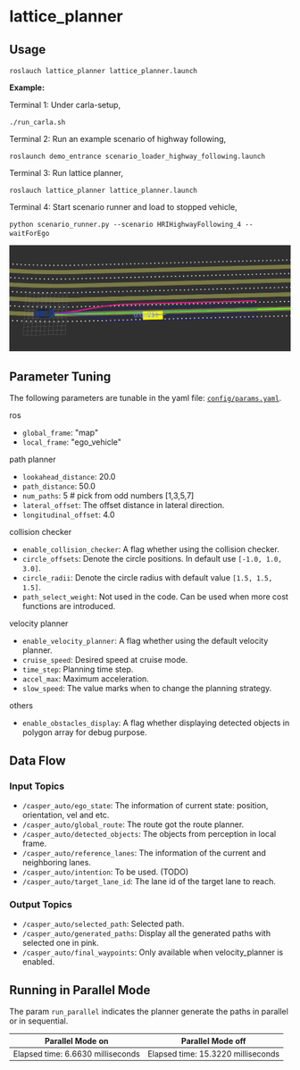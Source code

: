 # lattice_planner

## Usage

```
roslauch lattice_planner lattice_planner.launch
```

**Example:**

Terminal 1: Under carla-setup,

```
./run_carla.sh
```

Terminal 2: Run an example scenario of highway following,

```
roslaunch demo_entrance scenario_loader_highway_following.launch
```


Terminal 3: Run lattice planner,

```
roslauch lattice_planner lattice_planner.launch
```

Terminal 4: Start scenario runner and load to stopped vehicle,

```
python scenario_runner.py --scenario HRIHighwayFollowing_4 --waitForEgo
```

![](./figs/example.png)

## Parameter Tuning

The following parameters are tunable in the yaml file: [`config/params.yaml`](config/params.yaml).

ros

- `global_frame`: "map"
- `local_frame`: "ego_vehicle"

path planner

- `lookahead_distance`: 20.0
- `path_distance`: 50.0
- `num_paths`: 5 # pick from odd numbers [1,3,5,7]
- `lateral_offset`: The offset distance in lateral direction.
- `longitudinal_offset`: 4.0

collision checker

- `enable_collision_checker`: A flag whether using the collision checker.
- `circle_offsets`: Denote the circle positions. In default use `[-1.0, 1.0, 3.0]`.
- `circle_radii`: Denote the circle radius with default value `[1.5, 1.5, 1.5]`.
- `path_select_weight`: Not used in the code. Can be used when more cost functions are introduced.

velocity planner

- `enable_velocity_planner`: A flag whether using the default velocity planner.
- `cruise_speed`: Desired speed at cruise mode.
- `time_step`: Planning time step.
- `accel_max`: Maximum acceleration.
- `slow_speed`: The value marks when to change the planning strategy.

others

- `enable_obstacles_display`: A flag whether displaying detected objects in polygon array for debug purpose.

## Data Flow

### Input Topics

- `/casper_auto/ego_state`: The information of current state: position, orientation, vel and etc.
- `/casper_auto/global_route`: The route got the route planner.
- `/casper_auto/detected_objects`: The objects from perception in local frame.
- `/casper_auto/reference_lanes`: The information of the current and neighboring lanes.
- `/casper_auto/intention`: To be used. (TODO)
- `/casper_auto/target_lane_id`: The lane id of the target lane to reach.

### Output Topics

- `/casper_auto/selected_path`: Selected path.
- `/casper_auto/generated_paths`: Display all the generated paths with selected one in pink.
- `/casper_auto/final_waypoints`: Only available when velocity_planner is enabled.

## Running in Parallel Mode

The param `run_parallel` indicates the planner generate the paths in parallel or in sequential.

| Parallel Mode on | Parallel Mode off |
|--|--|
| Elapsed time: 6.6630 milliseconds | Elapsed time: 15.3220 milliseconds |
